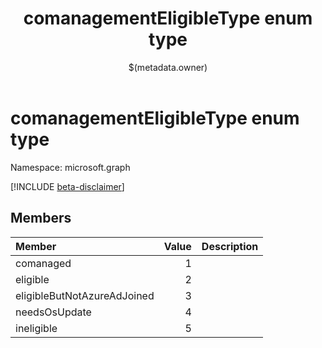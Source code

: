﻿---
title: "comanagementEligibleType enum type"
description: ""
localization_priority: Normal
author: "$(metadata.owner)"
ms.prod: ""
doc_type: enumPageType
---

# comanagementEligibleType enum type

Namespace: microsoft.graph

[!INCLUDE [beta-disclaimer](../../includes/beta-disclaimer.md)]

## Members

| Member                      | Value | Description |
| :-------------------------- | ----: | :---------- |
| comanaged                   | 1     |             |
| eligible                    | 2     |             |
| eligibleButNotAzureAdJoined | 3     |             |
| needsOsUpdate               | 4     |             |
| ineligible                  | 5     |             |